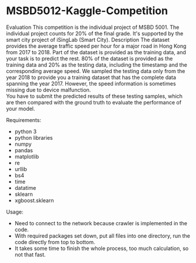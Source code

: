 # MSBD5012-Kaggle-Competition
 Evaluation This competition is the individual project of MSBD 5001.
 The individual project counts for 20% of the final grade. It's supported by the smart city project of iSingLab (Smart City).  Description The dataset provides the average traffic speed per hour for a major road in Hong Kong from 2017 to 2018. Part of the dataset is provided as the training data, and your task is to predict the rest. 80% of the dataset is provided as the training data and 20% as the testing data, including the timestamp and the corresponding average speed. We sampled the testing data only from the year 2018 to provide you a training dataset that has the complete data spanning the year 2017. However, the speed information is sometimes missing due to device malfunction.  
 You have to submit the predicted results of these testing samples, which are then compared with the ground truth to evaluate the performance of your model.
 
 Requirements:

- python 3
- python libraries
- numpy
- pandas
- matplotlib
- re
- urllib
- bs4
- time
- datatime
- sklearn
- xgboost.sklearn

Usage:
- Need to connect to the network because crawler is implemented in the code.
- With required packages set down, put all files into one directory, run the code directly from top to bottom.
- It takes some time to finish the whole process, too much calculation, so not that fast.

